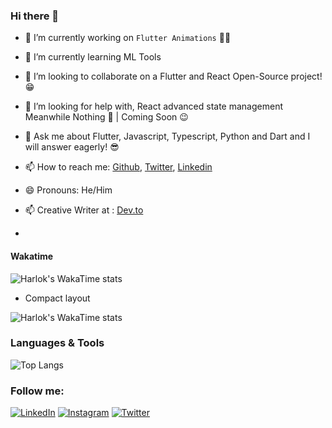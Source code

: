 ### Hi there 👋

- 🔭 I’m currently working on `Flutter Animations` 🚀💙
- 🌱 I’m currently learning ML Tools
- 👯 I’m looking to collaborate on a Flutter and React Open-Source project! 😁
- 🤔 I’m looking for help with, React advanced state management Meanwhile Nothing 🚀 | Coming Soon 😉
- 💬 Ask me about Flutter, Javascript, Typescript, Python and Dart and I will answer eagerly! 😎
- 📫 How to reach me: [Github](https://github.com/yunweneric), [Twitter](https://twitter.com/Yunweneric), [Linkedin](https://www.linkedin.com/in/yunweneric/)
- 😄 Pronouns: He/Him
- 📫 Creative Writer at : [Dev.to](https://dev.to/yunweneric)

- 

#### Wakatime


![Harlok's WakaTime stats](https://github-readme-stats.vercel.app/api/wakatime?username=yunweneric\&hide_progress=true)

*   Compact layout

![Harlok's WakaTime stats](https://github-readme-stats.vercel.app/api/wakatime?username=yunweneric\&layout=compact)


### Languages & Tools

![Top Langs](https://github-readme-stats.vercel.app/api/top-langs/?username=yunweneric\&layout=compact)

<!-- 

[![yunweneric's github stats](https://github-readme-stats.vercel.app/api?username=yunweneric&show_icons=true&title_color=fff&icon_color=009688&text_color=9f9f9f&bg_color=0D1117)]

[![HitCount](http://hits.dwyl.com/yunweneric/yunweneric.svg)](http://hits.dwyl.com/yunweneric/yunweneric)
 -->
### Follow me:

<a href="https://www.linkedin.com/in/yunweneric/" target="_blank"><img src="https://img.shields.io/badge/LinkedIn-%230077B5.svg?&style=flat-square&logo=linkedin&logoColor=white" alt="LinkedIn"></a>
<a href="https://www.instagram.com/yunweneric" target="_blank"><img src="https://img.shields.io/badge/Instagram-%23E4405F.svg?&style=flat-square&logo=instagram&logoColor=white" alt="Instagram"></a>
<a href="https://www.twitter.com/yunweneric" target="_blank"><img src="https://img.shields.io/badge/Twitter-%231877F2.svg?&style=flat-square&logo=twitter&logoColor=white" alt="Twitter"></a>
